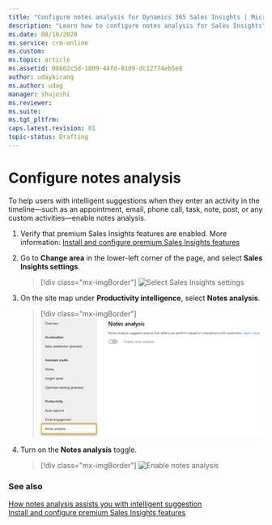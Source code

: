 ```yaml
---
title: "Configure notes analysis for Dynamics 365 Sales Insights | MicrosoftDocs"
description: "Learn how to configure notes analysis for Sales Insights"
ms.date: 08/10/2020
ms.service: crm-online
ms.custom: 
ms.topic: article
ms.assetid: 08662c5d-1809-44fd-81d9-dc12774eb5e8
author: udaykirang
ms.author: udag
manager: shujoshi
ms.reviewer: 
ms.suite: 
ms.tgt_pltfrm: 
caps.latest.revision: 01
topic-status: Drafting
---
```


# Configure notes analysis

To help users with intelligent suggestions when they enter an activity in the timeline&mdash;such as an appointment, email, phone call, task, note, post, or any custom activities&mdash;enable notes analysis.

1. Verify that premium Sales Insights features are enabled. More information: [Install and configure premium Sales Insights features](intro-admin-guide-sales-insights.md#install-and-configure-premium-sales-insights-features)

2.	Go to **Change area** in the lower-left corner of the page, and select **Sales Insights settings**.

    > [!div class="mx-imgBorder"]
    > ![Select Sales Insights settings](media/si-admin-change-area-sales-insights-settings.png "Select Sales Insights settings")

3.  On the site map under **Productivity intelligence**, select **Notes analysis**.

    > [!div class="mx-imgBorder"]
    > ![Notes analysis configuration page](media/si-admin-notes-analysis-configuration-page.png "Notes analysis configuration page")

4. Turn on the **Notes analysis** toggle.

    > [!div class="mx-imgBorder"]
    > ![Enable notes analysis](media/si-admin-notes-analysis-enable.png "Enable notes analysis")

### See also

[How notes analysis assists you with intelligent suggestion](notes-analysis.md)  
[Install and configure premium Sales Insights features](intro-admin-guide-sales-insights.md#install-and-configure-premium-sales-insights-features)
